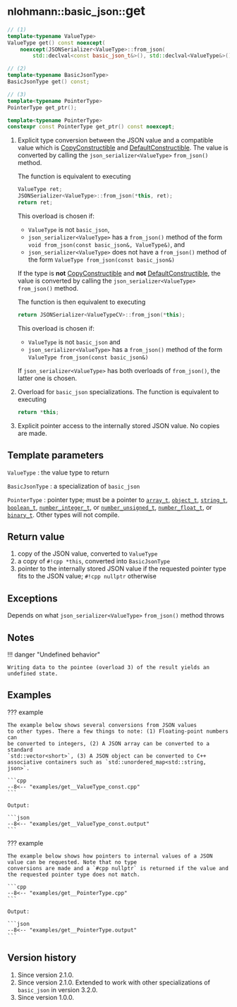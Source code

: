 # <small>nlohmann::basic_json::</small>get

```cpp
// (1)
template<typename ValueType>
ValueType get() const noexcept(
    noexcept(JSONSerializer<ValueType>::from_json(
        std::declval<const basic_json_t&>(), std::declval<ValueType&>())));

// (2)
template<typename BasicJsonType>
BasicJsonType get() const;

// (3)
template<typename PointerType>
PointerType get_ptr();

template<typename PointerType>
constexpr const PointerType get_ptr() const noexcept;
```

1. Explicit type conversion between the JSON value and a compatible value which is
   [CopyConstructible](https://en.cppreference.com/w/cpp/named_req/CopyConstructible) and
   [DefaultConstructible](https://en.cppreference.com/w/cpp/named_req/DefaultConstructible). The value is converted by
   calling the `json_serializer<ValueType>` `from_json()` method.
   
    The function is equivalent to executing
    ```cpp
    ValueType ret;
    JSONSerializer<ValueType>::from_json(*this, ret);
    return ret;
    ```

    This overload is chosen if:
    
    - `ValueType` is not `basic_json`,
    - `json_serializer<ValueType>` has a `from_json()` method of the form
      `void from_json(const basic_json&, ValueType&)`, and
    - `json_serializer<ValueType>` does not have a `from_json()` method of the form
      `ValueType from_json(const basic_json&)`

    If the type is **not** [CopyConstructible](https://en.cppreference.com/w/cpp/named_req/CopyConstructible) and
    **not** [DefaultConstructible](https://en.cppreference.com/w/cpp/named_req/DefaultConstructible), the value is
    converted by calling the `json_serializer<ValueType>` `from_json()` method.
   
    The function is then equivalent to executing
    ```cpp
    return JSONSerializer<ValueTypeCV>::from_json(*this);
    ``` 
   
    This overload is chosen if:
    
    - `ValueType` is not `basic_json` and
    - `json_serializer<ValueType>` has a `from_json()` method of the form
     `ValueType from_json(const basic_json&)`

    If `json_serializer<ValueType>` has both overloads of `from_json()`, the latter one is chosen.

2. Overload for `basic_json` specializations. The function is equivalent to executing
    ```cpp
    return *this;
    ```

3. Explicit pointer access to the internally stored JSON value. No copies are made.

## Template parameters

`ValueType`
:   the value type to return

`BasicJsonType`
:   a specialization of `basic_json`

`PointerType`
:   pointer type; must be a pointer to [`array_t`](array_t.md), [`object_t`](object_t.md), [`string_t`](string_t.md),
    [`boolean_t`](boolean_t.md), [`number_integer_t`](number_integer_t.md), or
    [`number_unsigned_t`](number_unsigned_t.md), [`number_float_t`](number_float_t.md), or [`binary_t`](binary_t.md).
    Other types will not compile.

## Return value

1. copy of the JSON value, converted to `ValueType`
2. a copy of `#!cpp *this`, converted into `BasicJsonType`
3. pointer to the internally stored JSON value if the requested pointer type fits to the JSON value; `#!cpp nullptr`
   otherwise

## Exceptions

Depends on what `json_serializer<ValueType>` `from_json()` method throws

## Notes

!!! danger "Undefined behavior"

    Writing data to the pointee (overload 3) of the result yields an undefined state.

## Examples

??? example

    The example below shows several conversions from JSON values
    to other types. There a few things to note: (1) Floating-point numbers can
    be converted to integers, (2) A JSON array can be converted to a standard
    `std::vector<short>`, (3) A JSON object can be converted to C++
    associative containers such as `std::unordered_map<std::string, json>`.
        
    ```cpp
    --8<-- "examples/get__ValueType_const.cpp"
    ```
    
    Output:
    
    ```json
    --8<-- "examples/get__ValueType_const.output"
    ```

??? example

    The example below shows how pointers to internal values of a JSON value can be requested. Note that no type
    conversions are made and a `#cpp nullptr` is returned if the value and the requested pointer type does not match.
        
    ```cpp
    --8<-- "examples/get__PointerType.cpp"
    ```
    
    Output:
    
    ```json
    --8<-- "examples/get__PointerType.output"
    ```

## Version history

1. Since version 2.1.0.
2. Since version 2.1.0. Extended to work with other specializations of `basic_json` in version 3.2.0.
3. Since version 1.0.0.
